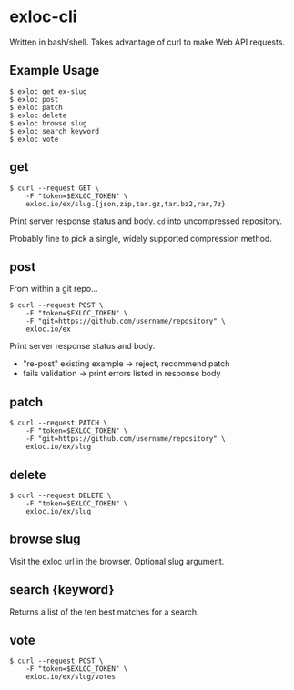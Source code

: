 # exloc-cli

Written in bash/shell. Takes advantage of curl to make Web API requests.

## Example Usage

```no-highlight
$ exloc get ex-slug
$ exloc post
$ exloc patch
$ exloc delete
$ exloc browse slug
$ exloc search keyword
$ exloc vote
```

## get

```no-highlight
$ curl --request GET \
    -F "token=$EXLOC_TOKEN" \
    exloc.io/ex/slug.{json,zip,tar.gz,tar.bz2,rar,7z}
```

Print server response status and body. `cd` into uncompressed repository.

Probably fine to pick a single, widely supported compression method.

## post

From within a git repo...

```no-highlight
$ curl --request POST \
    -F "token=$EXLOC_TOKEN" \
    -F "git=https://github.com/username/repository" \
    exloc.io/ex
```

Print server response status and body.
  - "re-post" existing example -> reject, recommend patch
  - fails validation -> print errors listed in response body

## patch

```no-highlight
$ curl --request PATCH \
    -F "token=$EXLOC_TOKEN" \
    -F "git=https://github.com/username/repository" \
    exloc.io/ex/slug
```

## delete

```no-highlight
$ curl --request DELETE \
    -F "token=$EXLOC_TOKEN" \
    exloc.io/ex/slug
```

## browse slug

Visit the exloc url in the browser. Optional slug argument.

## search {keyword}

Returns a list of the ten best matches for a search.

## vote

```no-highlight
$ curl --request POST \
    -F "token=$EXLOC_TOKEN" \
    exloc.io/ex/slug/votes
```
